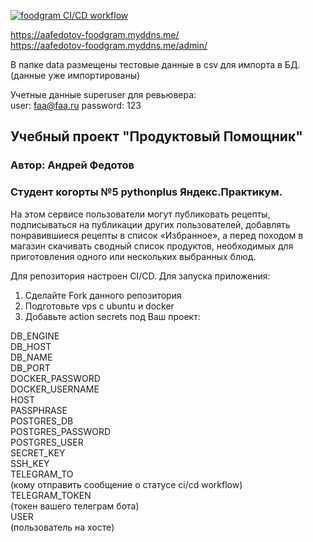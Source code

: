 [![foodgram CI/CD workflow](https://github.com/aafedotov/foodgram-project-react/actions/workflows/foodgram_cicd.yml/badge.svg?branch=master&event=deployment_status)](https://github.com/aafedotov/foodgram-project-react/actions/workflows/foodgram_cicd.yml)


https://aafedotov-foodgram.myddns.me/  
https://aafedotov-foodgram.myddns.me/admin/

В папке data размещены тестовые данные в csv для импорта в БД.  
(данные уже импортированы)

Учетные данные superuser для ревьювера:  
user: faa@faa.ru 
password: 123

## Учебный проект "Продуктовый Помощник"
### Автор: Андрей Федотов
### Cтудент когорты №5 pythonplus Яндекс.Практикум.

На этом сервисе пользователи могут публиковать рецепты, подписываться на публикации 
других пользователей, добавлять понравившиеся рецепты в список «Избранное», 
а перед походом в магазин скачивать сводный список продуктов, необходимых для приготовления 
одного или нескольких выбранных блюд.

Для репозитория настроен CI/CD.
Для запуска приложения:

1. Сделайте Fork данного репозитория
2. Подготовьте vps с ubuntu и docker
3. Добавьте action secrets под Ваш проект:

DB_ENGINE  
DB_HOST  
DB_NAME  
DB_PORT  
DOCKER_PASSWORD  
DOCKER_USERNAME  
HOST  
PASSPHRASE  
POSTGRES_DB  
POSTGRES_PASSWORD  
POSTGRES_USER  
SECRET_KEY  
SSH_KEY  
TELEGRAM_TO  
(кому отправить сообщение о статусе ci/cd workflow)  
TELEGRAM_TOKEN  
(токен вашего телеграм бота)  
USER  
(пользователь на хосте)
